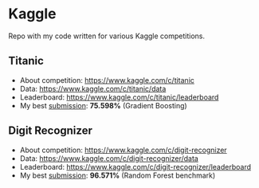 # Kaggle

Repo with my code written for various Kaggle competitions.

## Titanic

* About competition: https://www.kaggle.com/c/titanic
* Data: https://www.kaggle.com/c/titanic/data
* Leaderboard: https://www.kaggle.com/c/titanic/leaderboard
* My best [submission](https://www.kaggle.com/c/titanic/leaderboard?submissionId=3335297): **75.598%** (Gradient Boosting)

## Digit Recognizer

* About competition: https://www.kaggle.com/c/digit-recognizer
* Data: https://www.kaggle.com/c/digit-recognizer/data
* Leaderboard: https://www.kaggle.com/c/digit-recognizer/leaderboard
* My best [submission](https://www.kaggle.com/c/digit-recognizer/leaderboard?submissionId=3335474): **96.571%** (Random Forest benchmark)
